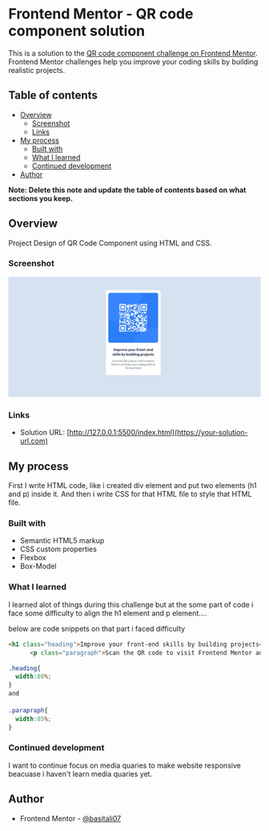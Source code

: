 # Frontend Mentor - QR code component solution

This is a solution to the [QR code component challenge on Frontend Mentor](https://www.frontendmentor.io/challenges/qr-code-component-iux_sIO_H). Frontend Mentor challenges help you improve your coding skills by building realistic projects. 

## Table of contents

- [Overview](#overview)
  - [Screenshot](#screenshot)
  - [Links](#links)
- [My process](#my-process)
  - [Built with](#built-with)
  - [What I learned](#what-i-learned)
  - [Continued development](#continued-development)
- [Author](#author)

**Note: Delete this note and update the table of contents based on what sections you keep.**

## Overview
Project Design of QR Code Component using HTML and CSS.

### Screenshot

![](./Screenshot.jpg)

### Links

- Solution URL: [http://127.0.0.1:5500/index.html](https://your-solution-url.com)

## My process
First I write HTML code, like i created div element and put two elements (h1 and p) inside it. And then i write CSS for that HTML file to style that HTML file.
### Built with

- Semantic HTML5 markup
- CSS custom properties
- Flexbox
- Box-Model

### What I learned

I learned alot of things during this challenge but at the some part of code i face some difficulty to align the h1 element and p element....


below are code snippets on that part i faced difficulty

```html
<h1 class="heading">Improve your front-end skills by building projects</h1>
      <p class="paragraph">Scan the QR code to visit Frontend Mentor and take your coding skills to the next level</p>
```
```css
.heading{
  width:80%;
}
and

.parapraph{
  width:85%;
}
```


### Continued development
I want to continue focus on media quaries to make website responsive beacuase i haven't learn media quaries yet.

## Author

- Frontend Mentor - [@basitali07](https://www.frontendmentor.io/profile/basitali07)
